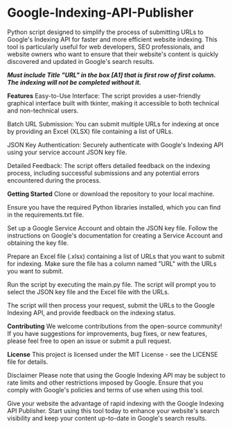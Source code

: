 # Google-Indexing-API-Publisher
Python script designed to simplify the process of submitting URLs to Google's Indexing API for faster and more efficient website indexing. This tool is particularly useful for web developers, SEO professionals, and website owners who want to ensure that their website's content is quickly discovered and updated in Google's search results.

_**Must include Title "URL" in the box **[A1]** that is first row of first column. The indexing will not be completed without it.**_

**Features**
Easy-to-Use Interface: The script provides a user-friendly graphical interface built with tkinter, making it accessible to both technical and non-technical users.

Batch URL Submission: You can submit multiple URLs for indexing at once by providing an Excel (XLSX) file containing a list of URLs.

JSON Key Authentication: Securely authenticate with Google's Indexing API using your service account JSON key file.

Detailed Feedback: The script offers detailed feedback on the indexing process, including successful submissions and any potential errors encountered during the process.

**Getting Started**
Clone or download the repository to your local machine.

Ensure you have the required Python libraries installed, which you can find in the requirements.txt file.

Set up a Google Service Account and obtain the JSON key file. Follow the instructions on Google's documentation for creating a Service Account and obtaining the key file.

Prepare an Excel file (.xlsx) containing a list of URLs that you want to submit for indexing. Make sure the file has a column named "URL" with the URLs you want to submit.

Run the script by executing the main.py file. The script will prompt you to select the JSON key file and the Excel file with the URLs.

The script will then process your request, submit the URLs to the Google Indexing API, and provide feedback on the indexing status.

**Contributing**
We welcome contributions from the open-source community! If you have suggestions for improvements, bug fixes, or new features, please feel free to open an issue or submit a pull request.

**License**
This project is licensed under the MIT License - see the LICENSE file for details.

Disclaimer
Please note that using the Google Indexing API may be subject to rate limits and other restrictions imposed by Google. Ensure that you comply with Google's policies and terms of use when using this tool.

Give your website the advantage of rapid indexing with the Google Indexing API Publisher. Start using this tool today to enhance your website's search visibility and keep your content up-to-date in Google's search results.
